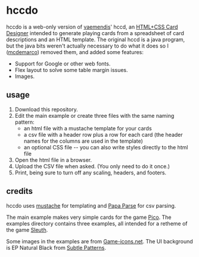 hccdo
=====

hccdo is a web-only version of [vaemendis](https://github.com/vaemendis)' hccd, an [HTML+CSS Card Designer](https://github.com/vaemendis/hccd/) intended to generate playing cards from a spreadsheet of card descriptions and an HTML template.  The original hccd is a java program, but the java bits weren't actually necessary to do what it does so I ([mcdemarco](https://github.com/mcdemarco)) removed them, and added some features:

* Support for Google or other web fonts.
* Flex layout to solve some table margin issues.
* Images.


usage
-----

1. Download this repository.
2. Edit the main example or create three files with the same naming pattern:
   * an html file with a mustache template for your cards
   * a csv file with a header row plus a row for each card (the header names for the columns are used in the template)
   * an optional CSS file -- you can also write styles directly to the html file
3. Open the html file in a browser.
4. Upload the CSV file when asked.  (You only need to do it once.)
4. Print, being sure to turn off any scaling, headers, and footers.


credits
---------

hccdo uses [mustache](https://mustache.github.io) for templating and [Papa Parse](http://papaparse.com) for csv parsing.

The main example makes very simple cards for the game [Pico](https://boardgamegeek.com/boardgame/2051/pico).  The examples directory contains three examples, all intended for a retheme of the game [Sleuth](https://boardgamegeek.com/boardgame/594/sleuth).

Some images in the examples are from [Game-icons.net](http://game-icons.net).  The UI background is EP Natural Black from [Subtle Patterns](https://www.toptal.com/designers/subtlepatterns/ep-natural-black/).

